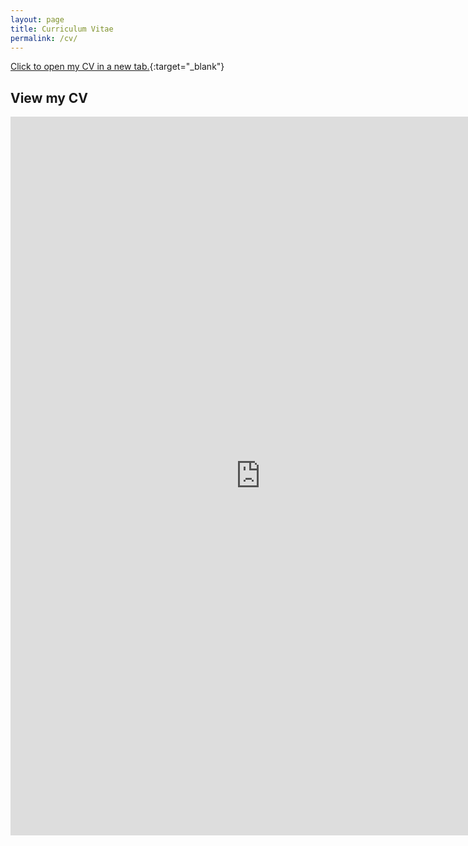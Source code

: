 ```yaml
---
layout: page
title: Curriculum Vitae
permalink: /cv/
---
```


[Click to open my CV in a new tab.](https://warwick.ac.uk/fac/soc/economics/staff/garhassall/gavinhassall-cv.pdf){:target="_blank"}

## View my CV

<div style="text-align: center;">
  <embed src="https://warwick.ac.uk/fac/soc/economics/staff/garhassall/gavinhassall-cv.pdf" width="800px" height="1150px" type="application/pdf" />
</div>